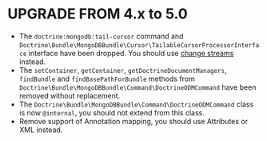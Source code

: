 UPGRADE FROM 4.x to 5.0
=======================

* The `doctrine:mongodb:tail-cursor` command and
  `Doctrine\Bundle\MongoDBBundle\Cursor\TailableCursorProcessorInterface`
  interface have been dropped. You should use
  [change streams](https://docs.mongodb.com/manual/changeStreams/) instead.
* The `setContainer`, `getContainer`, `getDoctrineDocumentManagers`,
  `findBundle` and `findBasePathForBundle` methods from
  `Doctrine\Bundle\MongoDBBundle\Command\DoctrineODMCommand` have been
  removed without replacement.
* The `Doctrine\Bundle\MongoDBBundle\Command\DoctrineODMCommand` class is now
  `@internal`, you should not extend from this class.
* Remove support of Annotation mapping, you should use Attributes or XML instead. 
